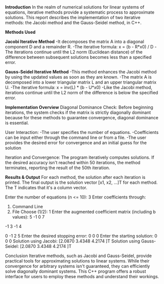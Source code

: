
**Introduction**
In the realm of numerical solutions for linear systems of equations, iterative methods provide a systematic process to approximate solutions. This report describes the implementation of two iterative methods: the Jacobi method and the Gauss-Seidel method, in C++.

**Methods Used**

**Jacobi Iterative Method**
-It decomposes the matrix A into a diagonal component D and a remainder R.
-The iterative formula: x = (b - R*x0) / D
-The iterations continue until the L2 norm (Euclidean distance) of the difference between subsequent solutions becomes less than a specified error.

**Gauss-Seidel Iterative Method**
-This method enhances the Jacobi method by using the updated values as soon as they are known.
-The matrix A is decomposed into a lower triangular matrix L and an upper triangular matrix U.
-The iterative formula: x = inv(L) * (b - U*x0)
-Like the Jacobi method, iterations continue until the L2 norm of the difference is below the specified error.

**Implementation Overview**
Diagonal Dominance Check: Before beginning iterations, the system checks if the matrix is strictly diagonally dominant because for these methods to guarantee convergence, diagonal dominance is essential.

User Interaction:
-The user specifies the number of equations.
-Coefficients can be input either through the command line or from a file.
-The user provides the desired error for convergence and an initial guess for the solution

Iteration and Convergence: The program iteratively computes solutions. If the desired accuracy isn't reached within 50 iterations, the method terminates, reporting the result of the 50th iteration.

**Results & Output**
For each method, the solution after each iteration is printed. The final output is the solution vector [x1, x2, ...]T for each method. The T indicates that it's a column vector.

Enter the number of equations (n <= 10): 3
Enter coefficients through:
1. Command Line
2. File
Choose (1/2): 1
Enter the augmented coefficient matrix (including b values):
5 -1 0 7

-1 3 -1 4

0 -1 2 5
Enter the desired stopping error: 0 0 0
Enter the starting solution:
0 0 0
Solution using Jacobi: [2.0870 3.4348 4.2174 ]T
Solution using Gauss-Seidel: [2.0870 3.4348 4.2174 ]T

Conclusion
Iterative methods, such as Jacobi and Gauss-Seidel, provide practical tools for approximating solutions to linear systems. While their convergence for arbitrary systems isn't guaranteed, they can efficiently solve diagonally dominant systems. This C++ program offers a robust interface for users to employ these methods and understand their workings.

